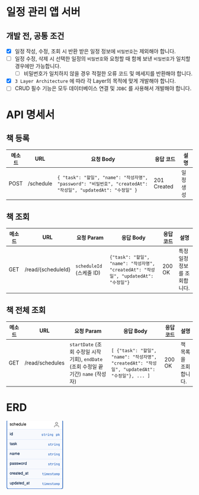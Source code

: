 # 일정 관리 앱 서버 

## 개발 전, 공통 조건
- [x] 일정 작성, 수정, 조회 시 반환 받은 일정 정보에 `비밀번호`는 제외해야 합니다.
- [ ] 일정 수정, 삭제 시 선택한 일정의 `비밀번호`와 요청할 때 함께 보낸 `비밀번호`가 일치할 경우에만 가능합니다.
    - [ ] 비밀번호가 일치하지 않을 경우 적절한 오류 코드 및 메세지를 반환해야 합니다.
- [x] `3 Layer Architecture` 에 따라 각 Layer의 목적에 맞게 개발해야 합니다.
- [ ] CRUD 필수 기능은 모두 데이터베이스 연결 및 `JDBC` 를 사용해서 개발해야 합니다.

# API 명세서

## 책 등록

| 메소드 | URL       | 요청 Body                                                                                        | 응답 코드       | 설명    |
|--------|-----------|------------------------------------------------------------------------------------------------|-------------|-------|
| POST   | /schedule | `{ "task": "할일", "name": "작성자명", "password": "비밀번호", "createdAt": "작성일", "updatedAt": "수정일" }` | 201 Created | 일정 생성 |

## 책 조회

| 메소드 | URL                | 요청 Param              | 응답 Body                                                                                              | 응답 코드 | 설명               |
|--------|--------------------|-----------------------|------------------------------------------------------------------------------------------------------|-----------|------------------|
| GET    | /read/{scheduleId} | `scheduleId` (스케줄 ID) | `{"task": "할일", "name": "작성자명", "createdAt": "작성일", "updatedAt": "수정일"}` | 200 OK    | 특정 일정 정보를 조회합니다. |

## 책 전체 조회

| 메소드 | URL             | 요청 Param                                                         | 응답 Body                                                                           | 응답 코드 | 설명                   |
|--------|-----------------|------------------------------------------------------------------|-----------------------------------------------------------------------------------|-----------|------------------------|
| GET    | /read/schedules | `startDate` (조회 수정일 시작 기회), `endDate` (조회 수정일 끝 기간) `name` (작성자) | `[ {"task": "할일", "name": "작성자명", "createdAt": "작성일", "updatedAt": "수정일"}, ... ]` | 200 OK    | 책 목록을 조회합니다.    |


# ERD

![img.png](img.png)

